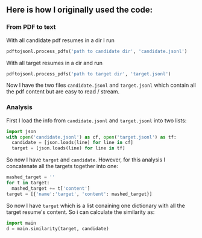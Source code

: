 ## Here is how I originally used the code:

### From PDF to text

With all candidate pdf resumes in a dir I run 

``` python
pdftojsonl.process_pdfs('path to candidate dir', 'candidate.jsonl')
```

With all target resumes in a dir and run

``` python
pdftojsonl.process_pdfs('path to target dir', 'target.jsonl')
```

Now I have the two files `candidate.jsonl` and `target.jsonl` which contain all the pdf content but are easy to read / stream.

### Analysis

First I load the info from `candidate.jsonl` and `target.jsonl` into two lists:

``` python
import json
with open('candidate.jsonl') as cf, open('target.jsonl') as tf:
  candidate = [json.loads(line) for line in cf]
  target = [json.loads(line) for line in tf]
```

So now I have `target` and `candidate`.  However, for this analysis I concatenate all the targets together into one:

``` python
mashed_target = ''
for t in target:
  mashed_target += t['content']
target = [{'name':'target', 'content': mashed_target}]
```

So now I have `target` which is a list conaining one dictionary with all the target resume's content. So i can calculate the similarity as:

``` python
import main
d = main.similarity(target, candidate)
```





